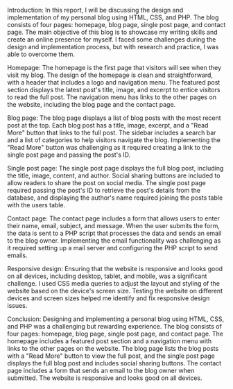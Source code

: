 Introduction:
In this report, I will be discussing the design and implementation of my personal blog using HTML, CSS, and PHP. The blog consists of four pages: homepage, blog page, single post page, and contact page. The main objective of this blog is to showcase my writing skills and create an online presence for myself. I faced some challenges during the design and implementation process, but with research and practice, I was able to overcome them.

Homepage:
The homepage is the first page that visitors will see when they visit my blog. The design of the homepage is clean and straightforward, with a header that includes a logo and navigation menu. The featured post section displays the latest post's title, image, and excerpt to entice visitors to read the full post. The navigation menu has links to the other pages on the website, including the blog page and the contact page.

Blog page:
The blog page displays a list of blog posts with the most recent post at the top. Each blog post has a title, image, excerpt, and a "Read More" button that links to the full post. The sidebar includes a search bar and a list of categories to help visitors navigate the blog. Implementing the "Read More" button was challenging as it required creating a link to the single post page and passing the post's ID.

Single post page:
The single post page displays the full blog post, including the title, image, content, and author. Social sharing buttons are included to allow readers to share the post on social media. The single post page required passing the post's ID to retrieve the post's details from the database, and displaying the author's name required joining the posts table with the users table.

Contact page:
The contact page includes a form that allows users to enter their name, email, subject, and message. When the user submits the form, the data is sent to a PHP script that processes the data and sends an email to the blog owner. Implementing the email functionality was challenging as it required setting up a mail server and configuring the PHP script to send emails.

Responsive design:
Ensuring that the website is responsive and looks good on all devices, including desktop, tablet, and mobile, was a significant challenge. I used CSS media queries to adjust the layout and styling of the website based on the device's screen size. Testing the website on different devices and screen sizes helped me identify and fix responsive design issues.

Conclusion:
Designing and implementing a personal blog using HTML, CSS, and PHP was a challenging but rewarding experience. The blog consists of four pages: homepage, blog page, single post page, and contact page. The homepage includes a featured post section and a navigation menu with links to the other pages on the website. The blog page lists the blog posts with a "Read More" button to view the full post, and the single post page displays the full blog post and includes social sharing buttons. The contact page includes a form that sends an email to the blog owner when submitted. The website is responsive and looks good on all devices.
